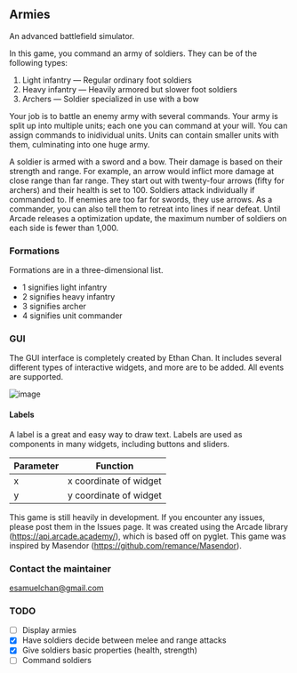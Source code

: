 ## Armies
An advanced battlefield simulator.

In this game, you command an army of soldiers. They can be of the following types:

1. Light infantry         — Regular ordinary foot soldiers
2. Heavy infantry         — Heavily armored but slower foot soldiers
3. Archers                — Soldier specialized in use with a bow

Your job is to battle an enemy army with several commands. Your army is split up into multiple units; each one you can command at your will. You can assign commands to inidividual units. Units can contain smaller units with them, culminating into one huge army.

A soldier is armed with a sword and a bow. Their damage is based on their strength and range. For example, an arrow would inflict more damage at close range than far range. They start out with twenty-four arrows (fifty for archers) and their health is set to 100. Soldiers attack individually if commanded to. If enemies are too far for swords, they use arrows. As a commander, you can also tell them to retreat into lines if near defeat. Until Arcade releases a optimization update, the maximum number of soldiers on each side is fewer than 1,000.

### Formations
Formations are in a three-dimensional list.
- 1 signifies light infantry
- 2 signifies heavy infantry
- 3 signifies archer
- 4 signifies unit commander

### GUI
The GUI interface is completely created by Ethan Chan. It includes several different types of interactive widgets, and more are to be added. All events are supported.

![image](https://user-images.githubusercontent.com/103769713/177225082-cb70e196-5159-4a6a-b134-fada8fb977d0.png)

#### Labels
A label is a great and easy way to draw text. Labels are used as components in many widgets, including buttons and sliders.

|Parameter|Function|
|-|-|
|x|x coordinate of widget|
|y|y coordinate of widget|


This game is still heavily in development. If you encounter any issues, please post them in the Issues page. It was created using the Arcade library (https://api.arcade.academy/), which is based off on pyglet. This game was inspired by Masendor (https://github.com/remance/Masendor).

### Contact the maintainer
esamuelchan@gmail.com

### TODO
- [ ] Display armies
- [x] Have soldiers decide between melee and range attacks
- [x] Give soldiers basic properties (health, strength)
- [ ] Command soldiers
